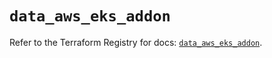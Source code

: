 # `data_aws_eks_addon`

Refer to the Terraform Registry for docs: [`data_aws_eks_addon`](https://registry.terraform.io/providers/hashicorp/aws/4.67.0/docs/data-sources/eks_addon).
